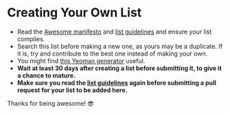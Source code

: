 # Creating Your Own List

- Read the [Awesome manifesto](awesome.md) and [list guidelines](.github/issue_template.md) and ensure your list complies.
- Search this list before making a new one, as yours may be a duplicate. If it is, try and contribute to the best one instead of making your own.
- You might find [this Yeoman generator](https://github.com/dar5hak/generator-awesome-list) useful.
- **Wait at least 30 days after creating a list before submitting it, to give it a chance to mature.**
- **Make sure you read the [list guidelines](.github/issue_template.md) again before submitting a pull request for your list to be added here.**

Thanks for being awesome! 😎
